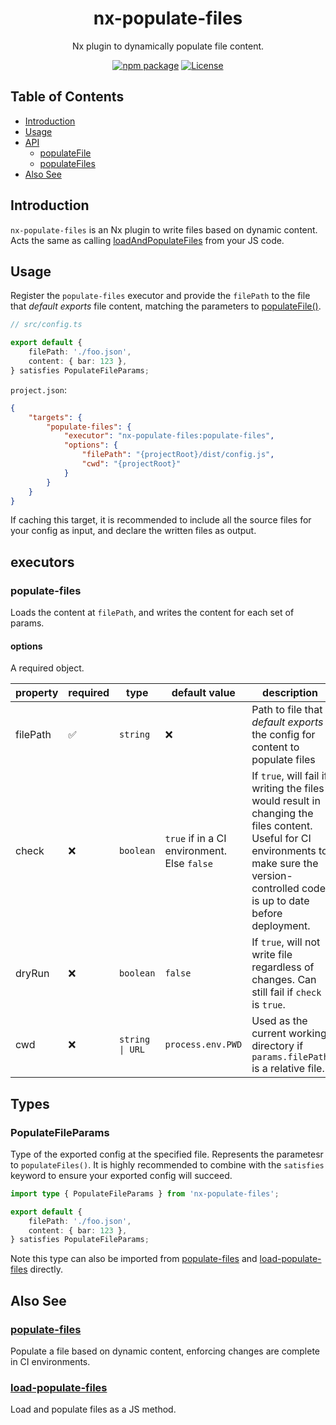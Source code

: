 <div style="text-align:center">

# nx-populate-files
Nx plugin to dynamically populate file content.

[![npm package](https://badge.fury.io/js/nx-populate-files.svg)](https://www.npmjs.com/package/nx-populate-files)
[![License](https://img.shields.io/npm/l/nx-populate-files.svg)](https://github.com/JacobLey/leyman/blob/main/tools/nx-populate-files/LICENSE)

</div>

## Table of Contents

- [Introduction](#introduction)
- [Usage](#usage)
- [API](#api)
    - [populateFile](#populatefileparams-options)
    - [populateFiles](#populatefilesparams-options)
- [Also See](#also-see)

## Introduction

`nx-populate-files` is an Nx plugin to write files based on dynamic content. Acts the same as calling [loadAndPopulateFiles](https://www.npmjs.com/package/load-populate-files) from your JS code.

## Usage

Register the `populate-files` executor and provide the `filePath` to the file that _default exports_ file content, matching the parameters to [populateFile()](https://www.npmjs.com/package/populate-files).

```ts
// src/config.ts

export default {
    filePath: './foo.json',
    content: { bar: 123 },
} satisfies PopulateFileParams;
```

`project.json`:
```json
{
    "targets": {
        "populate-files": {
            "executor": "nx-populate-files:populate-files",
            "options": {
                "filePath": "{projectRoot}/dist/config.js",
                "cwd": "{projectRoot}"
            }
        }
    }
}
```

If caching this target, it is recommended to include all the source files for your config as input, and declare the written files as output.

## executors

### populate-files

Loads the content at `filePath`, and writes the content for each set of params.

#### options

A required object.

| property | required | type | default value | description |
|----------|----------|------|---------------|-------------|
| filePath | ✅ | `string` | ❌ | Path to file that _default exports_ the config for content to populate files |
| check | ❌ | `boolean` | `true` if in a CI environment. Else `false` | If `true`, will fail if writing the files would result in changing the files content. Useful for CI environments to make sure the version-controlled code is up to date before deployment. |
| dryRun | ❌ | `boolean` | `false` | If `true`, will not write file regardless of changes. Can still fail if `check` is `true`. |
| cwd | ❌ | `string \| URL` | `process.env.PWD` | Used as the current working directory if `params.filePath` is a relative file. |

## Types

### PopulateFileParams

Type of the exported config at the specified file. Represents the parametesr to `populateFiles()`. It is highly recommended to combine with the `satisfies` keyword to ensure your exported config will succeed.

```ts
import type { PopulateFileParams } from 'nx-populate-files';

export default {
    filePath: './foo.json',
    content: { bar: 123 },
} satisfies PopulateFileParams;
```

Note this type can also be imported from [populate-files](https://www.npmjs.com/package/populate-files) and [load-populate-files](https://www.npmjs.com/package/load-populate-files) directly.

## Also See

### [populate-files](https://www.npmjs.com/package/populate-files)

Populate a file based on dynamic content, enforcing changes are complete in CI environments.

### [load-populate-files](https://www.npmjs.com/package/load-populate-files)

Load and populate files as a JS method.